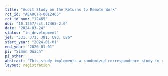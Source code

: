 ```yaml
---
title: "Audit Study on the Returns to Remote Work"
rct_id: "AEARCTR-0012465"
rct_id_num: "12465"
doi: "10.1257/rct.12465-2.0"
date: "2024-03-24"
status: "in_development"
jel: "J31, J71, J81, C93, L86"
start_year: "2024-01-01"
end_year: "2026-01-01"
pi: "Simon Quach"
pi_other:
abstract: "This study implements a randomized correspondence study to estimate the callback rate and wage differential for remote work by sex, race, education, experience, and geography. To identify causal estimates of the returns (positive or negative) to remote workers, I create fictitious worker profiles on an online job board where the demographics, qualifications, and preferences for remote work of each worker are randomly selected. I plan to test whether job seekers who prefer working from home receive fewer interviews and are paid less on average. In addition, I am interested in how the returns to working from home varies by worker and firm characteristics, particularly whether remote work creates job opportunities for women and for workers in less populated areas."
layout: registration
---
```


